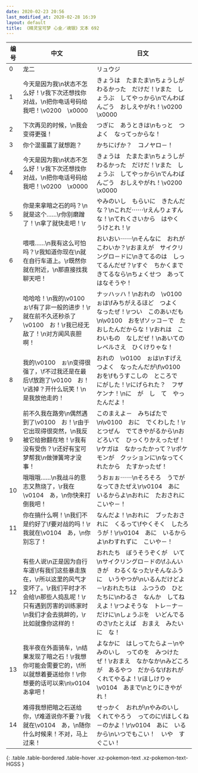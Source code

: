 ```yaml
---
date: 2020-02-23 20:56
last_modified_at: 2020-02-28 16:39
layout: default
title: 《精灵宝可梦 心金／魂银》文本 692
---
```

| 编号 | 中文 | 日文 |
| ---- | ---- | ---- |
| 0 | 龙二 | リュウジ |
| 1 | 今天是因为我\n状态不怎么好！\r我下次还想找你对战，\n把你电话号码给我吧！\v0200　\x0000 | きょうは　たまたま\nちょうしが　わるかった　だけだ！\rまた　しょうぶ　してやっから\nでんわばんごう　おしえやがれ！\v0200　\x0000 |
| 2 | 下次再见的时候，\n我会变得更强！ | つぎに　あうときは\nもっと　つよく　なってっからな！ |
| 3 | 你个混蛋赢了就想跑？ | かちにげか？　コノヤロ－！ |
| 4 | 今天是因为我\n状态不怎么好！\r我下次还想找你对战，\n把你电话号码给我吧！\v0200　\x0000 | きょうは　たまたま\nちょうしが　わるかった　だけだ！\rまた　しょうぶ　してやっから\nでんわばんごう　おしえやがれ！\v0200　\x0000 |
| 5 | 你是来拿暗之石的吗？\n就是这个……\r你别磨蹭了！\n拿了就快走吧！\r | やみのいし　もらいに　きたんだな？\nこれだ⋯⋯\rえんりょすんな！\nてれくさいから　はやく　うけとれ！\r |
| 6 | 喂喂……\n我有这么可怕吗？\r我知道你现在\n就在自行车道上。\r既然你就在附近，\n那直接找我聊天吧！ | おいおい⋯⋯\nそんなに　おれが　こわいか？\rおまえが　サイクリングロ－ドに\nきてるのは　しってるんだぜ？\rすぐ　ちかくまで　きてるなら\nちょくせつ　あって　はなそうや！ |
| 7 | 哈哈哈！\n我的\v0100　ぉ\f有了非一般的进步！\r就在前不久还秒杀了\v0100　お！\r我已经无敌了！\n对方闻风丧胆啊！ | ナッハッハ！\nおれの　\v0100　ぉは\fみちがえるほど　つよく　なったぜ！\rつい　このあいだも\n\v0100　おを\fソッコ－で　たおしたんだからな！\rおれは　こわいもの　なしだぜ！\nあいての　レベルさえ　ひくけりゃな！ |
| 8 | 我的\v0100　ぉ\n变得很强了，\f不过我还是在最后\f放跑了\v0100　お！\r逃掉？开什么玩笑！\n是我放他走的！ | おれの　\v0100　ぉは\nすげえ　つよく　なったんだが\f\v0100　おを\fもうすこしの　ところで　にがした！\rにげられた？　フザケンナ！\nに　が　し　て　やったんだよ！ |
| 9 | 前不久我在路旁\n偶然遇到了\v0100　お！\r由于它出现得很突然，\n我反被它给掀翻在地！\r我有没有受伤？\r还好有宝可梦帮我\n做弹簧垮才没事！ | このまえよ－　みちばたで\n\v0100　おに　でくわした！\rとつぜん　でてきやがるから\nおどろいて　ひっくりかえったぜ！\rケガは　なかったかって？\rポケモンが　クッションに\nなってくれたから　たすかったぜ！ |
| 10 | 哦哦哦……\n我战斗的意志又熬烧了，\r我在\v0104　あ，\n你快来打倒我吧！ | うおぉぉ⋯⋯\nそろそろ　うでが　なってきたぜえ\r\v0104　あに　いるからよ\nおれに　たおされに　こいや－！ |
| 11 | 你在搞什么啊！\n我们不是约好了\f要对战的吗！\r我就在\v0104　あ，\n你别忘了！ | なんだよ！\nおれに　ブッたおされに　くるって\fやくそく　したろうが！\r\v0104　あに　いるからよ\nわすれずに　こいや－！ |
| 12 | 有些人说\n正是因为自行车道\f有我们这些暴走族在，\r所以这里的风气才变坏了。\r我们平时才不会给\n那些人捣乱呢！\r只有遇到厉害的训练家时\n我们才会去挑衅的，\r比如就像你这样的！ | おれたち　ぼうそうぞくが　いて\nサイクリングロ－ドの\fふんいきが　わるくなった\rそんなふうに　いうやつが\nいるんだけどよ－\rおれたちは　ふつうの　ひとたちに\nわるさ　なんか　してねえよ！\rつよそうな　トレ－ナ－　だけに\nしょうぶを　いどんでるのさ\rたとえば　おまえ　みたいに　な！ |
| 13 | 我半夜在外面骑车，\n结果发现了暗之石！\r我想你可能会需要它的，\f所以就想着要送给你！\r你想要的话可以来\n\v0104　あ拿吧！ | よなかに　はしってたらよ－\nやみのいし　ってのを　みつけたぜ！\rおまえ　なかなか\nみどころが　あるやつ　だからな\fおれが　くれてやるよ！\rほしけりゃ　\v0104　あまで\nとりにきやがれ！ |
| 14 | 难得我想把暗之石送给你，\f难道说你不要？\r我就在\v0104　あ，\n随你什么时候来！不对，马上过来！ | せっかく　おれが\nやみのいし　くれてやろう　ってのに\fほしくね－のかよ！\r\v0104　あに　いるから\nいつでもこい！　いや　すぐこい！ |
{: .table .table-bordered .table-hover .xz-pokemon-text .xz-pokemon-text-HGSS }